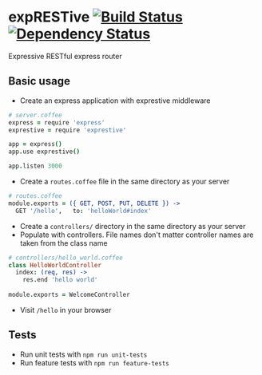 expRESTive [![Build Status](https://travis-ci.org/alexdavid/exprestive.svg)](https://travis-ci.org/alexdavid/exprestive) [![Dependency Status](https://david-dm.org/alexdavid/exprestive.png)](https://david-dm.org/alexdavid/exprestive)
==========

Expressive RESTful express router

## Basic usage
* Create an express application with exprestive middleware
```coffeescript
# server.coffee
express = require 'express'
exprestive = require 'exprestive'

app = express()
app.use exprestive()

app.listen 3000
```

* Create a `routes.coffee` file in the same directory as your server
```coffeescript
# routes.coffee
module.exports = ({ GET, POST, PUT, DELETE }) ->
  GET '/hello',   to: 'helloWorld#index'
```

* Create a `controllers/` directory in the same directory as your server
* Populate with controllers. File names don't matter controller names are taken from the class name
```coffeescript
# controllers/hello_world.coffee
class HelloWorldController
  index: (req, res) ->
    res.end 'hello world'
    
module.exports = WelcomeController
```
* Visit `/hello` in your browser


## Tests
* Run unit tests with `npm run unit-tests`
* Run feature tests with `npm run feature-tests`
